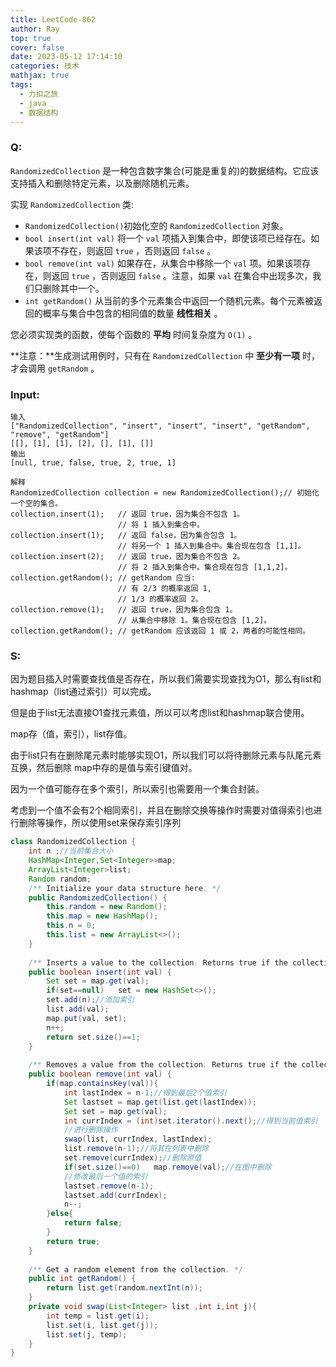 ```yaml
---
title: LeetCode-862
author: Ray
top: true
cover: false
date: 2023-05-12 17:14:10
categories: 技术
mathjax: true
tags: 
  - 力扣之旅
  - java
  - 数据结构
---
```


### Q:

`RandomizedCollection` 是一种包含数字集合(可能是重复的)的数据结构。它应该支持插入和删除特定元素，以及删除随机元素。

实现 `RandomizedCollection` 类:

- `RandomizedCollection()`初始化空的 `RandomizedCollection` 对象。
- `bool insert(int val)` 将一个 `val` 项插入到集合中，即使该项已经存在。如果该项不存在，则返回 `true` ，否则返回 `false` 。
- `bool remove(int val)` 如果存在，从集合中移除一个 `val` 项。如果该项存在，则返回 `true` ，否则返回 `false` 。注意，如果 `val` 在集合中出现多次，我们只删除其中一个。
- `int getRandom()` 从当前的多个元素集合中返回一个随机元素。每个元素被返回的概率与集合中包含的相同值的数量 **线性相关** 。

您必须实现类的函数，使每个函数的 **平均** 时间复杂度为 `O(1)` 。

**注意：**生成测试用例时，只有在 `RandomizedCollection` 中 **至少有一项** 时，才会调用 `getRandom` 。

<!-- more -->

### Input:

```
输入
["RandomizedCollection", "insert", "insert", "insert", "getRandom", "remove", "getRandom"]
[[], [1], [1], [2], [], [1], []]
输出
[null, true, false, true, 2, true, 1]

解释
RandomizedCollection collection = new RandomizedCollection();// 初始化一个空的集合。
collection.insert(1);   // 返回 true，因为集合不包含 1。
                        // 将 1 插入到集合中。
collection.insert(1);   // 返回 false，因为集合包含 1。
                        // 将另一个 1 插入到集合中。集合现在包含 [1,1]。
collection.insert(2);   // 返回 true，因为集合不包含 2。
                        // 将 2 插入到集合中。集合现在包含 [1,1,2]。
collection.getRandom(); // getRandom 应当:
                        // 有 2/3 的概率返回 1,
                        // 1/3 的概率返回 2。
collection.remove(1);   // 返回 true，因为集合包含 1。
                        // 从集合中移除 1。集合现在包含 [1,2]。
collection.getRandom(); // getRandom 应该返回 1 或 2，两者的可能性相同。
```

### S:

因为题目插入时需要查找值是否存在，所以我们需要实现查找为O1，那么有list和hashmap（list通过索引）可以完成。

但是由于list无法直接O1查找元素值，所以可以考虑list和hashmap联合使用。

map存（值，索引），list存值。 

由于list只有在删除尾元素时能够实现O1，所以我们可以将待删除元素与队尾元素互换，然后删除 map中存的是值与索引键值对。

因为一个值可能存在多个索引，所以索引也需要用一个集合封装。

 考虑到一个值不会有2个相同索引，并且在删除交换等操作时需要对值得索引也进行删除等操作，所以使用set来保存索引序列

```java
class RandomizedCollection {
    int n ;//当前集合大小
    HashMap<Integer,Set<Integer>>map;
    ArrayList<Integer>list;
    Random random;
    /** Initialize your data structure here. */
    public RandomizedCollection() {
        this.random = new Random();
        this.map = new HashMap();
        this.n = 0;
        this.list = new ArrayList<>();
    }
    
    /** Inserts a value to the collection. Returns true if the collection did not already contain the specified element. */
    public boolean insert(int val) {
        Set set = map.get(val);
        if(set==null)   set = new HashSet<>();
        set.add(n);//添加索引
        list.add(val);
        map.put(val, set);
        n++;
        return set.size()==1;
    }
    
    /** Removes a value from the collection. Returns true if the collection contained the specified element. */
    public boolean remove(int val) {
        if(map.containsKey(val)){
            int lastIndex = n-1;//得到最后2个值索引
            Set lastset = map.get(list.get(lastIndex));
            Set set = map.get(val);
            int currIndex = (int)set.iterator().next();//得到当前值索引
            //进行删除操作
            swap(list, currIndex, lastIndex);
            list.remove(n-1);//将其在列表中删除
            set.remove(currIndex);//删除原值
            if(set.size()==0)   map.remove(val);//在图中删除
            //修改最后一个值的索引
            lastset.remove(n-1);
            lastset.add(currIndex);
            n--;
        }else{
            return false;
        }
        return true;
    }
    
    /** Get a random element from the collection. */
    public int getRandom() {
        return list.get(random.nextInt(n));
    }
    private void swap(List<Integer> list ,int i,int j){
        int temp = list.get(i);
        list.set(i, list.get(j));
        list.set(j, temp);
    }
}
```

